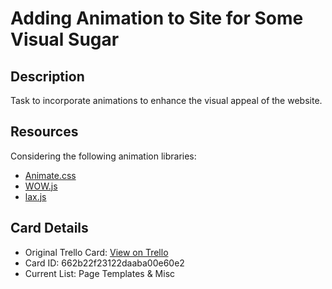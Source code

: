 # Adding Animation to Site for Some Visual Sugar

## Description
Task to incorporate animations to enhance the visual appeal of the website.

## Resources
Considering the following animation libraries:
- [Animate.css](https://animate.style/)
- [WOW.js](https://wowjs.uk/)
- [lax.js](https://github.com/alexfoxy/lax.js)

## Card Details
- Original Trello Card: [View on Trello](https://trello.com/c/vmAHOfsY/22-adding-animation-to-site-for-some-visual-sugar)
- Card ID: 662b22f23122daaba00e60e2
- Current List: Page Templates & Misc
